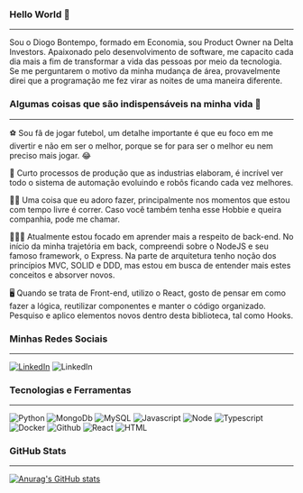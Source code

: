 ###  Hello World 👋 
__________________________________

Sou o Diogo Bontempo, formado em Economia, sou Product Owner na Delta Investors. Apaixonado pelo desenvolvimento de software, me capacito cada dia mais a fim de transformar a vida das pessoas por meio da tecnologia. Se me perguntarem o motivo da minha mudança de área, provavelmente direi que a programação me fez virar as noites de uma maneira diferente.

### Algumas coisas que são indispensáveis na minha vida 🤔
_____________________________________

⚽ Sou fã de jogar futebol, um detalhe importante é que eu foco em me divertir e não em ser o melhor, porque se for para ser o melhor eu nem preciso mais jogar. 😂

🤖 Curto processos de produção que as industrias elaboram, é incrível ver todo o sistema de automação evoluindo e robôs ficando cada vez melhores.

🏃🏻 Uma coisa que eu adoro fazer, principalmente nos momentos que estou com tempo livre é correr. Caso você também tenha esse Hobbie e queira companhia, pode me chamar.

👨🏻‍💻 Atualmente estou focado em aprender mais a respeito de back-end. No início da minha trajetória em back, compreendi sobre o NodeJS e seu famoso framework, o Express. Na parte de arquitetura tenho noção dos princípios MVC, SOLID e DDD, mas estou em busca de entender mais estes conceitos e absorver novos.

🖥️ Quando se trata de Front-end, utilizo o React, gosto de pensar em como fazer a lógica, reutilizar componentes e manter o código organizado. Pesquiso e aplico elementos novos dentro desta biblioteca, tal como Hooks.

### Minhas Redes Sociais
______________________________________________________________________________________


<a href="https://www.linkedin.com/in/diogo-bontempo/"><img alt="LinkedIn" src="https://img.shields.io/badge/LinkedIn-0077B5?style=for-the-badge&logo=linkedin&logoColor=white" /></a> <img alt="LinkedIn" src="https://img.shields.io/badge/Gmail-D14836?style=for-the-badge&logo=gmail&logoColor=white" />

### Tecnologias e Ferramentas
______________________________________________________________________________________

<img alt="Python" src="https://img.shields.io/badge/Python-FFD43B?style=for-the-badge&logo=python&logoColor=blue" /> <img alt="MongoDb" src="https://img.shields.io/badge/MongoDB-4EA94B?style=for-the-badge&logo=mongodb&logoColor=white" /> <img alt="MySQL" src="https://img.shields.io/badge/MySQL-005C84?style=for-the-badge&logo=mysql&logoColor=white" /> <img alt="Javascript" src="https://img.shields.io/badge/JavaScript-323330?style=for-the-badge&logo=javascript&logoColor=F7DF1E" /> <img alt="Node" src="https://img.shields.io/badge/Node.js-339933?style=for-the-badge&logo=nodedotjs&logoColor=white" /> <img alt="Typescript" src="https://img.shields.io/badge/TypeScript-007ACC?style=for-the-badge&logo=typescript&logoColor=white" /> <img alt="Docker" src="https://img.shields.io/badge/Docker-2CA5E0?style=for-the-badge&logo=docker&logoColor=white" /> <img alt="Github" src="https://img.shields.io/badge/GitHub%20Pages-222222?style=for-the-badge&logo=GitHub%20Pages&logoColor=white" /> <img alt="React" src="https://img.shields.io/badge/React-20232A?style=for-the-badge&logo=react&logoColor=61DAFB" /> <img alt="HTML" src="https://img.shields.io/badge/HTML5-E34F26?style=for-the-badge&logo=html5&logoColor=white" />

### GitHub Stats
______________________________________________________________________________________


[![Anurag's GitHub stats](https://github-readme-stats.vercel.app/api?username=diogobontempo88)](https://github.com/diogobontempo88/github-readme-stats) 








